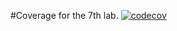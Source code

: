 #Coverage for the 7th lab.
[![codecov](https://codecov.io/gh/GavrilikArt/Clabs/branch/main/graph/badge.svg?token=AJQF8T5ERZ)](https://codecov.io/gh/GavrilikArt/Clabs)
